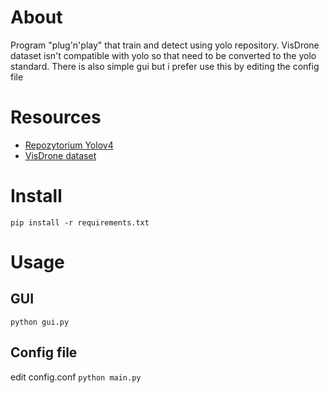 # About

Program "plug'n'play" that train and detect using yolo repository. VisDrone dataset isn't compatible with yolo so that need to be converted to the yolo standard. There is also simple gui but i prefer use this by editing the config file

# Resources

- [Repozytorium Yolov4](https://github.com/ultralytics/yolov5)
- [VisDrone dataset](https://github.com/VisDrone/VisDrone-Dataset)

# Install

`pip install -r requirements.txt`

# Usage

## GUI
`python gui.py`

## Config file

edit config.conf
`python main.py`
